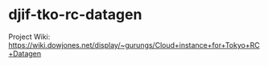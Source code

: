 # djif-tko-rc-datagen

Project Wiki: https://wiki.dowjones.net/display/~gurungs/Cloud+instance+for+Tokyo+RC+Datagen
